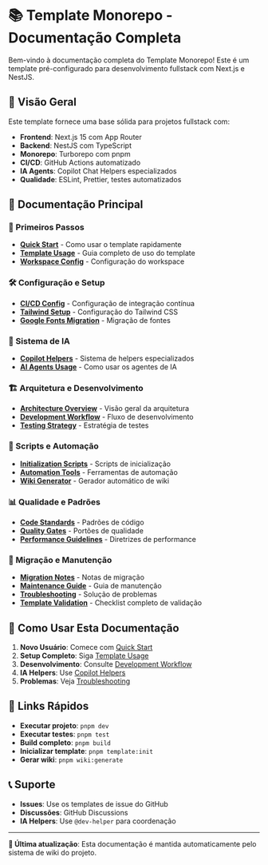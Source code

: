 # 📚 Template Monorepo - Documentação Completa

Bem-vindo à documentação completa do Template Monorepo! Este é um template pré-configurado para
desenvolvimento fullstack com Next.js e NestJS.

## 🎯 Visão Geral

Este template fornece uma base sólida para projetos fullstack com:

- **Frontend**: Next.js 15 com App Router
- **Backend**: NestJS com TypeScript
- **Monorepo**: Turborepo com pnpm
- **CI/CD**: GitHub Actions automatizado
- **IA Agents**: Copilot Chat Helpers especializados
- **Qualidade**: ESLint, Prettier, testes automatizados

## 📖 Documentação Principal

### 🚀 Primeiros Passos

- [**Quick Start**](QUICK_START.md) - Como usar o template rapidamente
- [**Template Usage**](TEMPLATE_USAGE.md) - Guia completo de uso do template
- [**Workspace Config**](WORKSPACE_CONFIG.md) - Configuração do workspace

### 🛠️ Configuração e Setup

- [**CI/CD Config**](CI_CD_CONFIG.md) - Configuração de integração contínua
- [**Tailwind Setup**](TAILWIND_SETUP.md) - Configuração do Tailwind CSS
- [**Google Fonts Migration**](GOOGLE_FONTS_MIGRATION.md) - Migração de fontes

### 🤖 Sistema de IA

- [**Copilot Helpers**](COPILOT_HELPERS.md) - Sistema de helpers especializados
- [**AI Agents Usage**](AI_AGENTS_USAGE.md) - Como usar os agentes de IA

### 🏗️ Arquitetura e Desenvolvimento

- [**Architecture Overview**](ARCHITECTURE.md) - Visão geral da arquitetura
- [**Development Workflow**](DEVELOPMENT_WORKFLOW.md) - Fluxo de desenvolvimento
- [**Testing Strategy**](TESTING_STRATEGY.md) - Estratégia de testes

### 🔧 Scripts e Automação

- [**Initialization Scripts**](INITIALIZATION_SCRIPTS.md) - Scripts de inicialização
- [**Automation Tools**](AUTOMATION_TOOLS.md) - Ferramentas de automação
- [**Wiki Generator**](WIKI_GENERATOR.md) - Gerador automático de wiki

### 📊 Qualidade e Padrões

- [**Code Standards**](CODE_STANDARDS.md) - Padrões de código
- [**Quality Gates**](QUALITY_GATES.md) - Portões de qualidade
- [**Performance Guidelines**](PERFORMANCE_GUIDELINES.md) - Diretrizes de performance

### 🔄 Migração e Manutenção

- [**Migration Notes**](MIGRATION_NOTES.md) - Notas de migração
- [**Maintenance Guide**](MAINTENANCE_GUIDE.md) - Guia de manutenção
- [**Troubleshooting**](TROUBLESHOOTING.md) - Solução de problemas
- [**Template Validation**](TEMPLATE_VALIDATION.md) - Checklist completo de validação

## 🎯 Como Usar Esta Documentação

1. **Novo Usuário**: Comece com [Quick Start](QUICK_START.md)
2. **Setup Completo**: Siga [Template Usage](TEMPLATE_USAGE.md)
3. **Desenvolvimento**: Consulte [Development Workflow](DEVELOPMENT_WORKFLOW.md)
4. **IA Helpers**: Use [Copilot Helpers](COPILOT_HELPERS.md)
5. **Problemas**: Veja [Troubleshooting](TROUBLESHOOTING.md)

## 🚀 Links Rápidos

- **Executar projeto**: `pnpm dev`
- **Executar testes**: `pnpm test`
- **Build completo**: `pnpm build`
- **Inicializar template**: `pnpm template:init`
- **Gerar wiki**: `pnpm wiki:generate`

## 📞 Suporte

- **Issues**: Use os templates de issue do GitHub
- **Discussões**: GitHub Discussions
- **IA Helpers**: Use `@dev-helper` para coordenação

---

**📝 Última atualização**: Esta documentação é mantida automaticamente pelo sistema de wiki do
projeto.
